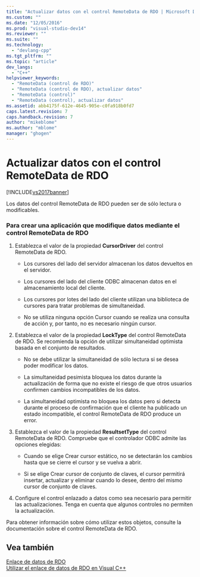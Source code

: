 ```yaml
---
title: "Actualizar datos con el control RemoteData de RDO | Microsoft Docs"
ms.custom: ""
ms.date: "12/05/2016"
ms.prod: "visual-studio-dev14"
ms.reviewer: ""
ms.suite: ""
ms.technology: 
  - "devlang-cpp"
ms.tgt_pltfrm: ""
ms.topic: "article"
dev_langs: 
  - "C++"
helpviewer_keywords: 
  - "RemoteData (control de RDO)"
  - "RemoteData (control de RDO), actualizar datos"
  - "RemoteData (control)"
  - "RemoteData (control), actualizar datos"
ms.assetid: abb4175f-612e-4645-905e-c0fa918b0fd7
caps.latest.revision: 7
caps.handback.revision: 7
author: "mikeblome"
ms.author: "mblome"
manager: "ghogen"
---
```

# Actualizar datos con el control RemoteData de RDO
[!INCLUDE[vs2017banner](../../assembler/inline/includes/vs2017banner.md)]

Los datos del control RemoteData de RDO pueden ser de sólo lectura o modificables.  
  
### Para crear una aplicación que modifique datos mediante el control RemoteData de RDO  
  
1.  Establezca el valor de la propiedad **CursorDriver** del control RemoteData de RDO.  
  
    -   Los cursores del lado del servidor almacenan los datos devueltos en el servidor.  
  
    -   Los cursores del lado del cliente ODBC almacenan datos en el almacenamiento local del cliente.  
  
    -   Los cursores por lotes del lado del cliente utilizan una biblioteca de cursores para tratar problemas de simultaneidad.  
  
    -   No se utiliza ninguna opción Cursor cuando se realiza una consulta de acción y, por tanto, no es necesario ningún cursor.  
  
2.  Establezca el valor de la propiedad **LockType** del control RemoteData de RDO.  Se recomienda la opción de utilizar simultaneidad optimista basada en el conjunto de resultados.  
  
    -   No se debe utilizar la simultaneidad de sólo lectura si se desea poder modificar los datos.  
  
    -   La simultaneidad pesimista bloquea los datos durante la actualización de forma que no existe el riesgo de que otros usuarios confirmen cambios incompatibles de los datos.  
  
    -   La simultaneidad optimista no bloquea los datos pero si detecta durante el proceso de confirmación que el cliente ha publicado un estado incompatible, el control RemoteData de RDO produce un error.  
  
3.  Establezca el valor de la propiedad **ResultsetType** del control RemoteData de RDO.  Compruebe que el controlador ODBC admite las opciones elegidas:  
  
    -   Cuando se elige Crear cursor estático, no se detectarán los cambios hasta que se cierre el cursor y se vuelva a abrir.  
  
    -   Si se elige Crear cursor de conjunto de claves, el cursor permitirá insertar, actualizar y eliminar cuando lo desee, dentro del mismo cursor de conjunto de claves.  
  
4.  Configure el control enlazado a datos como sea necesario para permitir las actualizaciones.  Tenga en cuenta que algunos controles no permiten la actualización.  
  
 Para obtener información sobre cómo utilizar estos objetos, consulte la documentación sobre el control RemoteData de RDO.  
  
## Vea también  
 [Enlace de datos de RDO](../../data/ado-rdo/rdo-databinding.md)   
 [Utilizar el enlace de datos de RDO en Visual C\+\+](../../data/ado-rdo/using-rdo-databinding-in-visual-cpp.md)